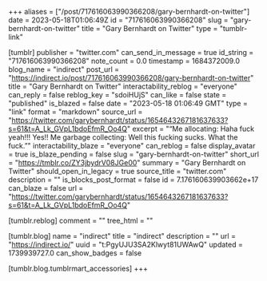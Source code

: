+++
aliases = ["/post/717616063990366208/gary-bernhardt-on-twitter"]
date = 2023-05-18T01:06:49Z
id = "717616063990366208"
slug = "gary-bernhardt-on-twitter"
title = "Gary Bernhardt on Twitter"
type = "tumblr-link"

[tumblr]
publisher = "twitter.com"
can_send_in_message = true
id_string = "717616063990366208"
note_count = 0.0
timestamp = 1684372009.0
blog_name = "indirect"
post_url = "https://indirect.io/post/717616063990366208/gary-bernhardt-on-twitter"
title = "Gary Bernhardt on Twitter"
interactability_reblog = "everyone"
can_reply = false
reblog_key = "sdoiHUjS"
can_like = false
state = "published"
is_blazed = false
date = "2023-05-18 01:06:49 GMT"
type = "link"
format = "markdown"
source_url = "https://twitter.com/garybernhardt/status/1654643267181637633?s=61&t=A_Lk_GVpL1bdoEfmR_Oo4Q"
excerpt = "“Me allocating: Haha fuck yeah!!! Yes!! Me garbage collecting: Well this fucking sucks. What the fuck.”"
interactability_blaze = "everyone"
can_reblog = false
display_avatar = true
is_blaze_pending = false
slug = "gary-bernhardt-on-twitter"
short_url = "https://tmblr.co/ZY3jbydrV08JGe00"
summary = "Gary Bernhardt on Twitter"
should_open_in_legacy = true
source_title = "twitter.com"
description = ""
is_blocks_post_format = false
id = 7.176160639903662e+17
can_blaze = false
url = "https://twitter.com/garybernhardt/status/1654643267181637633?s=61&t=A_Lk_GVpL1bdoEfmR_Oo4Q"

[tumblr.reblog]
comment = ""
tree_html = ""

[tumblr.blog]
name = "indirect"
title = "indirect"
description = ""
url = "https://indirect.io/"
uuid = "t:PgyUJU3SA2Klwyt81UWAwQ"
updated = 1739939727.0
can_show_badges = false

[tumblr.blog.tumblrmart_accessories]
+++
